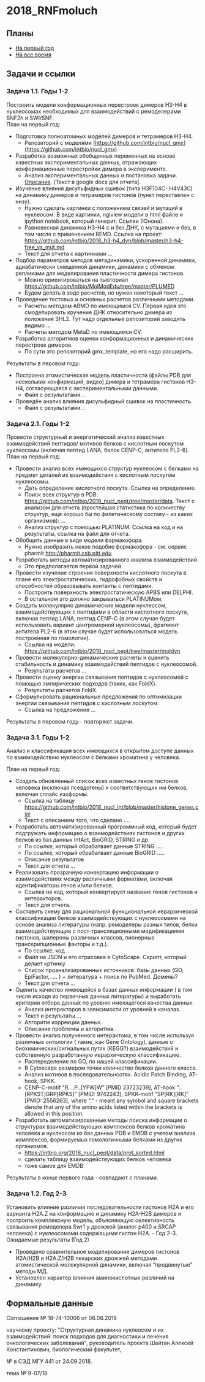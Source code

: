 # 2018_RNFmoluch

## Планы

- [На первый год](plan_results1year.pdf)
- [На все время](plan-zadach.pdf)

## Задачи и ссылки

### Задача 1.1. Годы 1-2
Построить модели конформационных перестроек димеров H3-H4 в нуклеосомах необходимых для взаимодействий с ремоделерами SNF2h и SWI/SNF.  
План на первый год:
- Подготовка полноатомных моделей димеров и тетрамеров H3-H4.
   - Репозиторий с моделями [https://github.com/intbio/nucl_gmx](https://github.com/intbio/nucl_gmx)
- Разработка возможных обобщенных переменных на основе известных экспериментальных данных, отражающих конформационные перестройки димера в эксперименте.
   - Анализ экспериментальных данных и постановка задачи. [Описание](1_1_h3-h4_plast_exp.md). [Текст в google docs для отчета].
- Изучение влияния дисульфидных сшивок (типа H3F104C- H4V43C) на динамику димеров и тетрамеров гистонов (пункт переставлен с низу).
   - Нужно сделать картинки с положением связей и мутаций в нуклеосом. В виде картинки, nglview модели в html файле и ipython notebook, который генерит. Ссылки (Юнона).
   - Равновесная динамика H3-H4 с и без ДНК, с мутациями и без, в том числе с применением REMD. Ссылка на проект: https://github.com/intbio/2018_h3-h4_dyn/blob/master/h3-h4-free_vs_mut.md 
   - Текст для отчета с картинками ...
- Подбор параметров методов метадинамики, ускоренной динамики, адиабатически смещенной динамики, динамики с обменом репликами для моделирования пластичности димера гистонов.
   - Можно ориентироваться на тьюториал https://github.com/intbio/MolModEdu/tree/master/PLUMED
   - Будем делать в ходе расчетов, но нужен некоторый текст ...
- Проведение тестовых и основных расчетов различными методами. 
   - Расчеты методом ABMD по имеющимся CV. Первая идея это смоделировать кручение ДНК относительно димера из положения SHL2. Тут надо отдельные репозиторий заводить видимо ...
   - Расчеты методом MetaD по имеющимся CV.
- Разработка алгоритмов оценки конформационных и динамических перестроек димеров.
   - По сути это репозиторий gmx_template, но его надо расширить.
   
Результаты в перовом году: 
- Построена атомистическая модель пластичности (файлы PDB для нескольких конфирмаций, видео) димера и тетрамера гистонов H3-H4, согласующаяся с экспериментальными данными.
   - Файл с результатами...
- Проведён анализ влияния дисульфидный сшивок на пластичность.
   - Файл с результатами...

### Задача 2.1. Годы 1-2
Провести структурный и энергетический анализ известных взаимодействий пептидов/ мотивов белков с кислотным лоскутом нуклеосомы (включая пептид LANA, белок CENP-C, антитело PL2-6).  
План на первый год: 
- Провести анализ всех имеющихся структур нуклеосом с белками на предмет деталей их взаимодействия с кислотным лоскутом нуклеосомы.
   - Дать определение кислотного лоскута. Ссылка на определение.
   - Поиск всех структур в PDB: https://github.com/intbio/2018_nucl_pept/tree/master/data. Текст с анализом для отчета (простейшая статистика по количеству структур, еще хорошо бы по филетическому составу - из каких организмов): ...
   - Анализ структур с помощью PLATINUM. Ссылка на код и на результаты, ссылка на файл для отчета.
- Обобщить данные в виде модели фармакофора.
   - Нужно изобразить некое подобие формакофора - см. сервис pharmit http://pharmit.csb.pitt.edu
- Разработать методы автоматизированного анализа взаимодействий.
   - Это предполагается первой задачей.
- Провести изучение строения поверхности кислотного лоскута в плане его электростатических, гидрофобных свойств и способностей образовывать контакты с пептидами.
   - Построить поверхность электростатическую APBS или DELPHI.
   - В остальном это должно закрываться PLATINUMом.
- Создать молекулярно динамические модели нуклеосом, взаимодействующих с пептидами в области кислотного лоскута, включая пептид LANA, пептид CENP-C (в этом случае будет использовать вариант центромерной нуклеосомы), фрагмент антитела PL2-6 (в этом случае будет использоваться модель построенная по гомологии).
   - Ссылки на модели: https://github.com/intbio/2018_nucl_pept/tree/master/moldyn
- Провести молекулярно-динамические расчеты и оценить стабильность и динамику взаимодействий пептидов с нуклеосомой.
   - Результаты расчетов ...
- Провести оценку энергии связывания пептидов с нуклеосомой с помощью эмпирических подходов (таких, как FoldX).
   - Результаты расчетов FoldX.
- Сформулировать рациональные предложения по оптимизации энергии связывания пептидов с кислотным лоскутом. 
   - Ссылка на предложения ...

Результаты в перовом году - повторяют задачи.

### Задача 3.1. Годы 1-2
Анализ и классификация всех имеющихся в открытом доступе данных по взаимодействию нуклеосом с белками хроматина у человека.

План на первый год: 
- Создать обновленный список всех известных генов гистонов человека (исключая псевдогены) и соответствующих им белков, включая сплайс изоформы.
   -  Ссылка на таблицу https://github.com/intbio/2018_nucl_int/blob/master/histone_genes.csv
   -  Текст с описанием того, что сделано ....
- Разработать автоматизированный программный код, который будет подгружать информацию о взаимодействиях гистонов и других белков из баз данных IntAct, BioGRID, STRING и др. 
   - По ссылке, который обрабатвает данные STRING .....
   - По ссылке, который обрабатвает данные BioGRID .....
   - Описание результатов 
   - Текст для отчета ...
- Реализовать прозрачную конвертацию информации о взаимодействиях между различными форматами, включая идентификаторы генов и/или белков.
   - Ссылка на код, который конвертирует название генов гистонов и интеракторов.
   - Текст для отчета.
- Составить схему для рациональной функциональной иерархической классификации белков взаимодействующих с нуклеосомами на основе анализа литературы (напр. ремоделеры разных типов, белки взаимодействующие с пост-трансляционными модификациями гистонов, шапероны различных классов, пионерные транскрипционные факторы и т.д.).
   - По ссылке, код ...
   - Файл на JSON и его отрисовка в CytoScape. Скрипт, который делает кртинку.
   - Список  проанализированных источников: базы данных (GO, EpiFactor, .... ) + литература + поиск по PubMed. Домены?
   - Текст для отчета ...
- Оценить качество имеющейся в базах данных информации ( в том числе исходя из первичных данных литературы) и выработать критерии отбора данных по уровню имеющегося качества данных.
   - Анализ интеракторов в зависимости от уровней в каналах.
   - Текст и результаты ...
   - Алгоритм коррекции данных.
   - Описание проблемы и алгоритма.
- Провести анализ полученного интерактома, в том числе используя различные онтологии ( такие, как Gene Ontology), данные о биохимических/сигнальных путях (KEGG?) взаимодействий и собственную разработанную иерархическую классификацию.
   - Распеределение по GO, по нашей классификации. 
   - В Cytoscape размером точки количество белков данного класса.
   - Анализ мотивов в последовательнсотях. Acidic Patch Binding, AT-hook, SPKK.
   -  CENP-C-motif "R....P..[YFW]W” [PMID 23723239], AT-hook "..[RPKST]GRP[RPKS]” [PMID: 9742243], SPKK-motif "SP[RK][RK]” [PMID: 2556263], where “.” - meant any symbol and square brackets denote that any of the amino acids listed within the brackets is allowed in this position.
- Разработать автоматизированные методы поиска информации о структурах взаимодействующих комплексов белков хроматина человека и нуклеосом из баз данных PDB и EMDB с учетом анализа комплексов, формируемых гомологичными белками из других организмов.
   - https://intbio.org/2018_nucl_pept/data/prot_sorted.html
   - сделать таблицу взаимодействующих белков человека
   - тоже самое для EMDB


Результаты в конце первого года - совпадают с планами. 

### Задача 1.2. Год 2-3
Установить влияние различия последовательности гистонов H2A и его варианта H2A.Z на конформацию и динамику H2A-H2B димеров и построить комплексную модель, объясняющую селективность связывания ремоделера Swr1 у дрожжей (аналог p400 и SRCAP человека) с нуклеосомами содержащими гистон H2A. - Год 2-3.  
Ожидаемые результаты (Год 2)
- Проведено сравнительное моделирование димеров гистонов H2A/H2B и H2A.Z/H2B пекарских дрожжей методами атомистической молекулярной динамики, включая “продвинутые” методы МД.
- Установлен характер влияния аминокислотных различий на динамику.

## Формальные данные

Соглашение № 18-74-10006 от 08.08.2018 

научному проекту: "Структурная динамика нуклеосом и их взаимодействий: поиск подходов для диагностики и лечения онкологических заболеваний", руководитель проекта Шайтан Алексей Константинович, биологический факультет,

 № в СЭД МГУ 441 от 24.09.2018.

тема № 9-07/18
